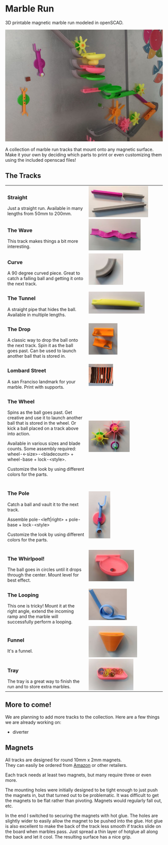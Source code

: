 # Marble Run
3D printable magnetic marble run modeled in openSCAD.

![Our marble run](/images/marble-run1.jpg)

A collection of marble run tracks that mount onto any magnetic surface.  
Make it your own by deciding which parts to print or even customizing them using the included openscad files!

## The Tracks
<table border=0 padding=3 width=100%>
<tr><td>
<h3>Straight</h3>
Just a straight run. Available in many lengths from 50mm to 200mm.
</td><td width=230px>
<img align="left" height=100 src="/images/straight.jpg">
</td></tr><tr><td>
<h3>The Wave</h3>
This track makes things a bit more interesting.
</td><td width=230px>
<img align="left" height=100 src="/images/wave.jpg">
</td></tr><tr><td>
<h3>Curve</h3>
A 90 degree curved piece.  Great to catch a falling ball and getting it onto the next track.
</td><td>
<img align="left" height=100 src="/images/curve.jpg">  
</td></tr><tr><td>
<h3>The Tunnel</h3>
A straight pipe that hides the ball.  Available in multiple lengths.
</td><td>
<img align="left" height=70 src="/images/tunnel.jpg">  
</td></tr><tr><td>
<h3>The Drop</h3>
A classic way to drop the ball onto the next track.
Spin it as the ball goes past.  Can be used to launch another ball that is stored in.
</td><td>
<img align="left" height=100 src="/images/drop.jpg">  
</td></tr><tr><td>
<h3>Lombard Street</h3>
A san Franciso landmark for your marble.  Print with supports.
</td><td>
<img align="left" height=70 src="/images/lombard-street.jpg">  
</td></tr><tr><td>
<h3>The Wheel</h3>
Spins as the ball goes past.  Get creative and use it to launch another ball that is stored in the wheel.  Or kick a ball placed on a track above into action.

Available in various sizes and blade counts.  Some assembly required: wheel-\<-size\>-\<bladecount\> + wheel-base + lock-\<style\>.

Customize the look by using different colors for the parts.
</td><td><img align="left" height=100 src="/images/wheel.jpg">  
</td></tr><tr><td>
<h3>The Pole</h3>
Catch a ball and vault it to the next track.

Assemble pole-\<left|right\> + pole-base + lock-\<style\>

Customize the look by using different colors for the parts.
</td><td><img align="left" height=150 src="/images/pole.jpg">  
</td></tr><tr><td>
<h3>The Whirlpool!</h3>
The ball goes in circles until it drops through the center.  Mount level for best effect.
</td><td><img align="left" height=100 src="/images/whirlpool.jpg">  
</td></tr><tr><td>
<h3>The Looping</h3>
This one is tricky!  Mount it at the right angle, extend the incoming ramp and the marble will
successfully perform a looping.
</td><td><img align="left" height=100 src="/images/looping.jpg">  
</td></tr><tr><td>
<h3>Funnel</h3>
It's a funnel. 
</td><td><img align="left" height=100 src="/images/funnel.jpg">  
</td></tr><tr><td>
<h3>Tray</h3>
The tray is a great way to finish the run and to store extra marbles. 
</td><td><img align="left" height=100 src="/images/tray.jpg">  
</td></tr>
</table>

## More to come!
We are planning to add more tracks to the collection.  Here are a few things we are already working on:
* diverter

## Magnets
All tracks are designed for round 10mm x 2mm magnets.  
They can easily be ordered from [Amazon](https://www.amazon.com/gp/product/B0753ZPBLQ/) or other retailers.

Each track needs at least two magnets, but many require three or even more.

The mounting holes were initially designed to be tight enough to just push the magnets in, 
but that turned out to be problematic.  It was difficult to get the magnets to be flat rather than pivoting.  Magnets would regularly fall out, etc.

In the end I switched to securing the magnets with hot glue.  The holes are slightly wider to easily allow the magnet to be pushed into the glue.  Hot glue is also excellent to make the back of the track less smooth if tracks slide on the board when marbles pass.  Just spread a thin layer of hotglue all along the back and let it cool.  The resulting surface has a nice grip.
